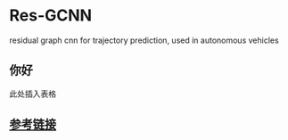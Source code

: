 # Res-GCNN
residual graph cnn for trajectory prediction, used in autonomous vehicles

## 你好
此处插入表格<br>

## [参考链接](https://blog.csdn.net/u012234115/article/details/41778701)
